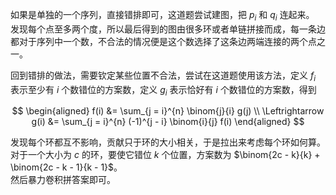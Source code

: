 如果是单独的一个序列，直接错排即可，这道题尝试建图，把 $p_i$ 和 $q_i$ 连起来。  
发现每个点至多两个度，所以最后得到的图由很多环或者单链拼接而成，每一条边都对于序列中一个数，不合法的情况便是这个数选择了这条边两端连接的两个点之一。  

回到错排的做法，需要钦定某些位置不合法，尝试在这道题使用该方法，定义 $f_i$ 表示至少有 $i$ 个数错位的方案数，定义 $g_i$ 表示恰好有 $i$ 个数错位的方案数，得到

$$
\begin{aligned}
  f(i) &= \sum_{j = i}^{n} \binom{j}{i} g(j) \\
\Leftrightarrow g(i) &= \sum_{j = i}^{n} (-1)^{j - i} \binom{i}{j} f(i)
\end{aligned}
$$

发现每个环都互不影响，贡献只于环的大小相关，于是拉出来考虑每个环如何算。  
对于一个大小为 $c$ 的环，要使它错位 $k$ 个位置，方案数为 $\binom{2c - k}{k} + \binom{2c - k - 1}{k - 1}$。  
然后暴力卷积拼答案即可。